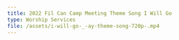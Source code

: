 ```yaml
---
title: 2022 Fil Can Camp Meeting Theme Song I Will Go
type: Worship Services
file: /assets/i-will-go-_-ay-theme-song-720p-.mp4
---
```


